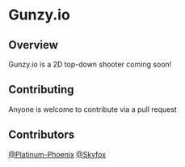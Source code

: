 # Gunzy.io

## Overview
Gunzy.io is a 2D top-down shooter coming soon!

## Contributing
Anyone is welcome to contribute via a pull request

## Contributors
[@Platinum-Phoenix](https://github.com/Platinum-Phoenix/)
[@Skyfox](https://github.com/Skyfox714)
